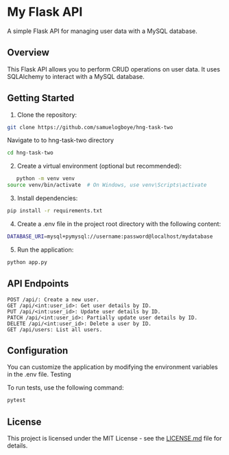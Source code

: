 # My Flask API

A simple Flask API for managing user data with a MySQL database.

## Overview

This Flask API allows you to perform CRUD operations on user data. It uses SQLAlchemy to interact with a MySQL database.

## Getting Started

1. Clone the repository:

```bash
git clone https://github.com/samuelogboye/hng-task-two
```
Navigate to to hng-task-two directory
```bash
cd hng-task-two
```

2. Create a virtual environment (optional but recommended):
```bash
   python -m venv venv
source venv/bin/activate  # On Windows, use venv\Scripts\activate
```
3. Install dependencies:

```bash
pip install -r requirements.txt
```

4. Create a .env file in the project root directory with the following content:

```bash
DATABASE_URI=mysql+pymysql://username:password@localhost/mydatabase
```
5. Run the application:

```bash
python app.py
```


## API Endpoints

    POST /api/: Create a new user.
    GET /api/<int:user_id>: Get user details by ID.
    PUT /api/<int:user_id>: Update user details by ID.
    PATCH /api/<int:user_id>: Partially update user details by ID.
    DELETE /api/<int:user_id>: Delete a user by ID.
    GET /api/users: List all users.

## Configuration

You can customize the application by modifying the environment variables in the .env file.
Testing

To run tests, use the following command:

```bash
pytest
```

## License

This project is licensed under the MIT License - see the [LICENSE.md](LICENSE) file for details.

